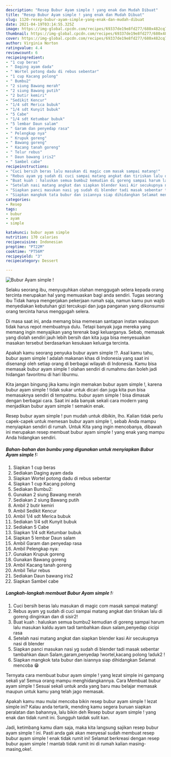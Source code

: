 ```yaml
---
description: "Resep Bubur Ayam simple ! yang enak dan Mudah Dibuat"
title: "Resep Bubur Ayam simple ! yang enak dan Mudah Dibuat"
slug: 1120-resep-bubur-ayam-simple-yang-enak-dan-mudah-dibuat
date: 2021-04-19T03:14:55.325Z
image: https://img-global.cpcdn.com/recipes/69337de19e8fd277/680x482cq70/bubur-ayam-simple-foto-resep-utama.jpg
thumbnail: https://img-global.cpcdn.com/recipes/69337de19e8fd277/680x482cq70/bubur-ayam-simple-foto-resep-utama.jpg
cover: https://img-global.cpcdn.com/recipes/69337de19e8fd277/680x482cq70/bubur-ayam-simple-foto-resep-utama.jpg
author: Virginia Norton
ratingvalue: 4.4
reviewcount: 6
recipeingredient:
- "1 cup beras"
- " Daging ayam dada"
- " Wortel potong dadu di rebus sebentar"
- "1 cup Kacang polong"
- " Bumbu2"
- "2 siung Bawang merah"
- "2 siung Bawang putih"
- "2 butir kemiri"
- "Sedikit Kencur"
- "1/4 sdt Merica bubuk"
- "1/4 sdt Kunyit bubuk"
- "5 Cabe"
- "1/4 sdt Ketumbar bubuk"
- "5 lembar Daun salam"
- " Garam dan penyedap rasa"
- " Pelengkap nya"
- " Krupuk goreng"
- " Bawang goreng"
- " Kacang tanah goreng"
- " Telur rebus"
- " Daun bawang iris2"
- " Sambel cabe"
recipeinstructions:
- "Cuci bersih beras lalu masukan di magic com masak sampai matang!"
- "Rebus ayam yg sudah di cuci sampai matang angkat dan tiriskan lalu di goreng dinginkan dan di sisir2!"
- "Buat kuah : haluskan semua bumbu2 kemudian di goreng sampai harum lalu masukan kaldu ayam tadi tambahkan daun salam,penyedap cicipi rasa"
- "Setelah nasi matang angkat dan siapkan blender kasi Air secukupnya nasi di blender"
- "Siapkan panci masukan nasi yg sudah di blender tadi masak sebentar tambahkan daun Salam,garam,penyedap !wortel,kacang polong !aduk2 !"
- "Siapkan mangkok tata bubur dan isiannya siap dihidangkan Selamat mencoba 😁"
categories:
- Resep
tags:
- bubur
- ayam
- simple

katakunci: bubur ayam simple 
nutrition: 170 calories
recipecuisine: Indonesian
preptime: "PT22M"
cooktime: "PT56M"
recipeyield: "3"
recipecategory: Dessert

---
```



![Bubur Ayam simple !](https://img-global.cpcdn.com/recipes/69337de19e8fd277/680x482cq70/bubur-ayam-simple-foto-resep-utama.jpg)

Selaku seorang ibu, menyuguhkan olahan menggugah selera kepada orang tercinta merupakan hal yang memuaskan bagi anda sendiri. Tugas seorang ibu Tidak hanya mengerjakan pekerjaan rumah saja, namun kamu pun wajib menyediakan kebutuhan gizi tercukupi dan juga panganan yang dikonsumsi orang tercinta harus menggugah selera.

Di masa  saat ini, anda memang bisa memesan santapan instan walaupun tidak harus repot membuatnya dulu. Tetapi banyak juga mereka yang memang ingin menyajikan yang terenak bagi keluarganya. Sebab, memasak yang diolah sendiri jauh lebih bersih dan kita juga bisa menyesuaikan masakan tersebut berdasarkan kesukaan keluarga tercinta. 



Apakah kamu seorang penyuka bubur ayam simple !?. Asal kamu tahu, bubur ayam simple ! adalah makanan khas di Indonesia yang saat ini disenangi oleh setiap orang di berbagai wilayah di Indonesia. Kamu bisa memasak bubur ayam simple ! olahan sendiri di rumahmu dan boleh jadi hidangan favoritmu di hari liburmu.

Kita jangan bingung jika kamu ingin memakan bubur ayam simple !, karena bubur ayam simple ! tidak sukar untuk dicari dan juga kita pun bisa memasaknya sendiri di tempatmu. bubur ayam simple ! bisa dimasak dengan berbagai cara. Saat ini ada banyak sekali cara modern yang menjadikan bubur ayam simple ! semakin enak.

Resep bubur ayam simple ! pun mudah untuk dibikin, lho. Kalian tidak perlu capek-capek untuk memesan bubur ayam simple !, sebab Anda mampu menyiapkan sendiri di rumah. Untuk Kita yang ingin mencobanya, dibawah ini merupakan resep membuat bubur ayam simple ! yang enak yang mampu Anda hidangkan sendiri.

<!--inarticleads1-->

##### Bahan-bahan dan bumbu yang digunakan untuk menyiapkan Bubur Ayam simple !:

1. Siapkan 1 cup beras
1. Sediakan  Daging ayam dada
1. Siapkan  Wortel potong dadu di rebus sebentar
1. Siapkan 1 cup Kacang polong
1. Sediakan  Bumbu2:
1. Gunakan 2 siung Bawang merah
1. Sediakan 2 siung Bawang putih
1. Ambil 2 butir kemiri
1. Ambil Sedikit Kencur
1. Ambil 1/4 sdt Merica bubuk
1. Sediakan 1/4 sdt Kunyit bubuk
1. Sediakan 5 Cabe
1. Siapkan 1/4 sdt Ketumbar bubuk
1. Siapkan 5 lembar Daun salam
1. Ambil  Garam dan penyedap rasa
1. Ambil  Pelengkap nya:
1. Gunakan  Krupuk goreng
1. Gunakan  Bawang goreng
1. Ambil  Kacang tanah goreng
1. Ambil  Telur rebus
1. Sediakan  Daun bawang iris2
1. Siapkan  Sambel cabe




<!--inarticleads2-->

##### Langkah-langkah membuat Bubur Ayam simple !:

1. Cuci bersih beras lalu masukan di magic com masak sampai matang!
1. Rebus ayam yg sudah di cuci sampai matang angkat dan tiriskan lalu di goreng dinginkan dan di sisir2!
1. Buat kuah : haluskan semua bumbu2 kemudian di goreng sampai harum lalu masukan kaldu ayam tadi tambahkan daun salam,penyedap cicipi rasa
1. Setelah nasi matang angkat dan siapkan blender kasi Air secukupnya nasi di blender
1. Siapkan panci masukan nasi yg sudah di blender tadi masak sebentar tambahkan daun Salam,garam,penyedap !wortel,kacang polong !aduk2 !
1. Siapkan mangkok tata bubur dan isiannya siap dihidangkan Selamat mencoba 😁




Ternyata cara membuat bubur ayam simple ! yang lezat simple ini gampang sekali ya! Semua orang mampu menghidangkannya. Cara Membuat bubur ayam simple ! Sesuai sekali untuk anda yang baru mau belajar memasak maupun untuk kamu yang telah jago memasak.

Apakah kamu mau mulai mencoba bikin resep bubur ayam simple ! lezat simple ini? Kalau anda tertarik, mending kamu segera buruan siapkan peralatan dan bahannya, lalu bikin deh Resep bubur ayam simple ! yang enak dan tidak rumit ini. Sungguh taidak sulit kan. 

Jadi, ketimbang kamu diam saja, maka kita langsung sajikan resep bubur ayam simple ! ini. Pasti anda gak akan menyesal sudah membuat resep bubur ayam simple ! enak tidak rumit ini! Selamat berkreasi dengan resep bubur ayam simple ! mantab tidak rumit ini di rumah kalian masing-masing,oke!.

